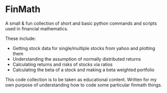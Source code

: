 # FinMath

A small & fun collection of short and basic python commands and scripts used in financial mathematics. 

These include: 
- Getting stock data for single/multiple stocks from yahoo and plotting them 
- Understanding the assumption of normally distributed returns
- Calculating returns and risks of stocks via ratios
- Calculating the beta of a stock and making a beta weighted portfolio

This code collection is to be taken as educational content. Written for my own purpose of understanding how to code some particular finmath things. 
